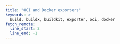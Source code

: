 ```yaml
---
title: "OCI and Docker exporters"
keywords: >
  build, buildx, buildkit, exporter, oci, docker
fetch_remote:
  line_start: 2
  line_end: -1
---
```

